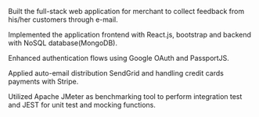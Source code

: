 
Built the full-stack web application for merchant to collect feedback from his/her customers through e-mail.

Implemented the application frontend with React.js, bootstrap and backend with NoSQL database(MongoDB).

Enhanced authentication flows using Google OAuth and PassportJS. 

Applied auto-email distribution SendGrid and handling credit cards payments with Stripe.

Utilized Apache JMeter as benchmarking tool to perform integration test and JEST for unit test and mocking functions.



